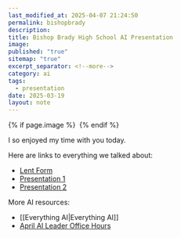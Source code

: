 ```yaml
---
last_modified_at: 2025-04-07 21:24:50
permalink: bishopbrady
description: 
title: Bishop Brady High School AI Presentation
image: 
published: "true"
sitemap: "true"
excerpt_separator: <!--more-->
category: ai
tags:
  - presentation
date: 2025-03-19
layout: note
---
```



{% if page.image %} <img src="{{ page.image }}" alt=""> {% endif %}

I so enjoyed my time with you today.

Here are links to everything we talked about:

- [Lent Form](https://docs.google.com/forms/d/e/1FAIpQLSedZiGPyMzoteDGFdPDZf31HBHTi8-4kEohLbIX6HmxiHjpHw/viewform?usp=dialog)
- [Presentation 1](https://docs.google.com/presentation/d/1fyT__6vd8S70xc3iWn9-lWsOspaIz1oG4l4Jvb2TfZg/edit?usp=sharing)
- [Presentation 2](https://sharing.ia.net/presenter/07455f395bfe48df9f3e39e92e0c8a04/view#/)

More AI resources: 
- [[Everything AI|Everything AI]]
- [April AI Leader Office Hours](https://www.icloud.com/invites/044YxoYP-Sk75lwbsb6PV_tAQ)

